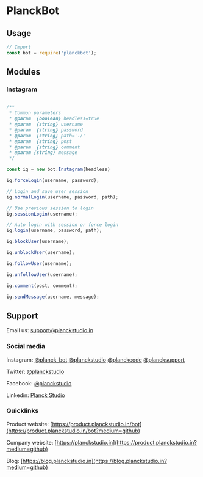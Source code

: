 # PlanckBot

## Usage

```js
// Import
const bot = require('planckbot');
```

## Modules

### Instagram

```js

/**
 * Common parameters
 * @param  {boolean} headless=true
 * @param  {string} username
 * @param  {string} password
 * @param  {string} path='./'
 * @param  {string} post
 * @param  {string} comment
 * @param {string} message
 */

const ig = new bot.Instagram(headless)

ig.forceLogin(username, password);

// Login and save user session
ig.normalLogin(username, password, path);

// Use previous session to login
ig.sessionLogin(username);

// Auto login with session or force login
ig.login(username, password, path);

ig.blockUser(username);

ig.unblockUser(username);

ig.followUser(username);

ig.unfollowUser(username);

ig.comment(post, comment);

ig.sendMessage(username, message);

```

## Support

Email us:  [support@planckstudio.in](mailto:support@planckstudio.in)

### Social media

Instagram: [@planck_bot](https://instagram.com/planck_bot) [@planckstudio](https://instagram.com/planckstudio) [@planckcode](https://instagram.com/planckcode) [@plancksupport](https://instagram.com/plancksupport)

Twitter: [@planckstudio](https://twitter.com/planckstudio)

Facebook: [@planckstudio](https://facebook.com/planckstudio)

Linkedin: [Planck Studio](https://in.linkedin.com/company/planckstudio)

### Quicklinks

Product website: [https://product.planckstudio.in/bot](https://product.planckstudio.in/bot?medium=github)

Company website: [https://planckstudio.in](https://product.planckstudio.in?medium=github)

Blog: [https://blog.planckstudio.in](https://blog.planckstudio.in?medium=github)